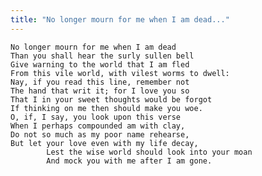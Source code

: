 ```yaml
---
title: "No longer mourn for me when I am dead..."
---
```


	No longer mourn for me when I am dead
	Than you shall hear the surly sullen bell
	Give warning to the world that I am fled
	From this vile world, with vilest worms to dwell:
	Nay, if you read this line, remember not
	The hand that writ it; for I love you so
	That I in your sweet thoughts would be forgot
	If thinking on me then should make you woe.
	O, if, I say, you look upon this verse
	When I perhaps compounded am with clay,
	Do not so much as my poor name rehearse,
	But let your love even with my life decay,
			Lest the wise world should look into your moan
			And mock you with me after I am gone.

